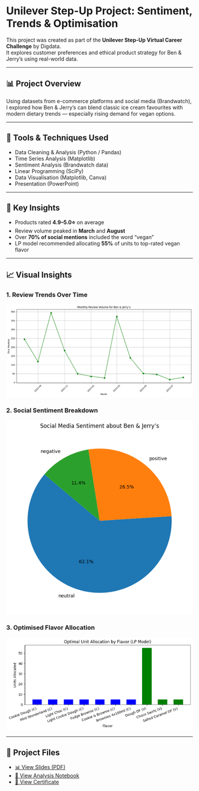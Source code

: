 # Unilever Step-Up Project: Sentiment, Trends & Optimisation

This project was created as part of the **Unilever Step-Up Virtual Career Challenge** by Digdata.  
It explores customer preferences and ethical product strategy for Ben & Jerry’s using real-world data.

---

## 📊 Project Overview

Using datasets from e-commerce platforms and social media (Brandwatch), I explored how Ben & Jerry’s can blend classic ice cream favourites with modern dietary trends — especially rising demand for vegan options.

---

## 🔧 Tools & Techniques Used

- Data Cleaning & Analysis (Python / Pandas)
- Time Series Analysis (Matplotlib)
- Sentiment Analysis (Brandwatch data)
- Linear Programming (SciPy)
- Data Visualisation (Matplotlib, Canva)
- Presentation (PowerPoint)

---

## 🧠 Key Insights

- Products rated **4.9–5.0⭐** on average  
- Review volume peaked in **March** and **August**  
- Over **70% of social mentions** included the word “vegan”  
- LP model recommended allocating **55%** of units to top-rated vegan flavor

---

## 📈 Visual Insights

### 1. Review Trends Over Time
![Review Trend](monthly_review_trend.png)

### 2. Social Sentiment Breakdown
![Social Sentiment](Sentiment_pie_Chart.png)

### 3. Optimised Flavor Allocation
![Optimization Chart](Lp_optimization_short.png)

---

## 📂 Project Files

- [📊 View Slides (PDF)](Unilever_StepUP_Presentation_.pdf)
- [📘 View Analysis Notebook](BenAndJerrys_Project.ipynb)
- [🏅 View Certificate](Certificate.jpg)




